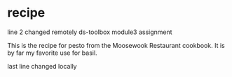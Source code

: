 # recipe
line 2 changed remotely
ds-toolbox module3 assignment


This is the recipe for pesto from the Moosewook Restaurant cookbook.
It is by far my favorite use for basil. 

last line changed locally